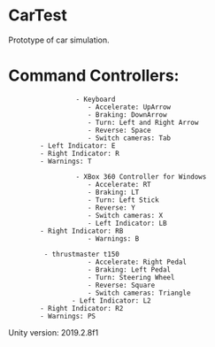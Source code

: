 # CarTest

Prototype of car simulation.

# Command Controllers: 

                     - Keyboard
                        - Accelerate: UpArrow
                        - Braking: DownArrow
                        - Turn: Left and Right Arrow
                        - Reverse: Space
                        - Switch cameras: Tab
			- Left Indicator: E
			- Right Indicator: R
			- Warnings: T
                        
                     - XBox 360 Controller for Windows
                        - Accelerate: RT
                        - Braking: LT
                        - Turn: Left Stick
                        - Reverse: Y
                        - Switch cameras: X
                        - Left Indicator: LB
			- Right Indicator: RB
               	        - Warnings: B
      
		     - thrustmaster t150
                        - Accelerate: Right Pedal
                        - Braking: Left Pedal
                        - Turn: Steering Wheel
                        - Reverse: Square
                        - Switch cameras: Triangle
             		- Left Indicator: L2
			- Right Indicator: R2
			- Warnings: PS

Unity version: 2019.2.8f1
